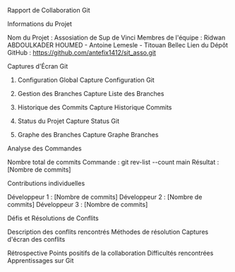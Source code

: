 Rapport de Collaboration Git

Informations du Projet

Nom du Projet : Assosiation de Sup de Vinci
Membres de l'équipe : Ridwan ABDOULKADER HOUMED - Antoine Lemesle - Titouan Bellec
Lien du Dépôt GitHub : https://github.com/antefix1412/sit_asso.git

Captures d'Écran Git

1. Configuration Global
Capture Configuration Git


2. Gestion des Branches
Capture Liste des Branches

3. Historique des Commits
Capture Historique Commits

4. Status du Projet
Capture Status Git

5. Graphe des Branches
Capture Graphe Branches

Analyse des Commandes

Nombre total de commits
Commande : git rev-list --count main
Résultat : [Nombre de commits]

Contributions individuelles

Développeur 1 : [Nombre de commits]
Développeur 2 : [Nombre de commits]
Développeur 3 : [Nombre de commits]

Défis et Résolutions de Conflits

Description des conflits rencontrés
Méthodes de résolution
Captures d'écran des conflits

Rétrospective
Points positifs de la collaboration
Difficultés rencontrées
Apprentissages sur Git

